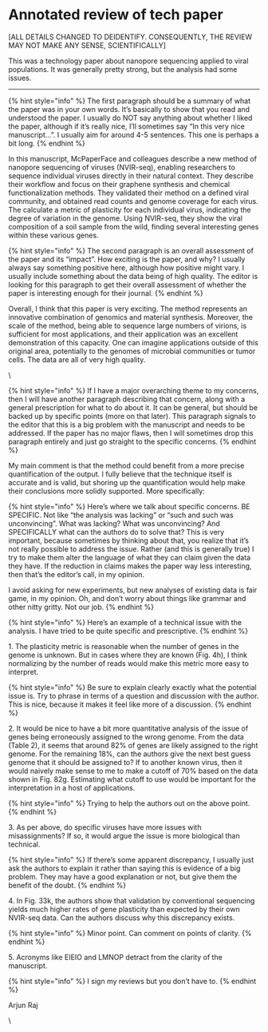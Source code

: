 # Annotated review of tech paper

\[ALL DETAILS CHANGED TO DEIDENTIFY. CONSEQUENTLY, THE REVIEW MAY NOT MAKE ANY SENSE, SCIENTIFICALLY]

This was a technology paper about nanopore sequencing applied to viral populations. It was generally pretty strong, but the analysis had some issues.

***

{% hint style="info" %}
The first paragraph should be a summary of what the paper was in your own words. It’s basically to show that you read and understood the paper. I usually do NOT say anything about whether I liked the paper, although if it’s really nice, I’ll sometimes say “In this very nice manuscript…”. I usually aim for around 4-5 sentences. This one is perhaps a bit long.
{% endhint %}

In this manuscript, McPaperFace and colleagues describe a new method of nanopore sequencing of viruses (NVIR-seq), enabling researchers to sequence individual viruses directly in their natural context. They describe their workflow and focus on their graphene synthesis and chemical functionalization methods. They validated their method on a defined viral community, and obtained read counts and genome coverage for each virus. The calculate a metric of plasticity for each individual virus, indicating the degree of variation in the genome. Using NVIR-seq, they show the viral composition of a soil sample from the wild, finding several interesting genes within these various genes.



{% hint style="info" %}
The second paragraph is an overall assessment of the paper and its “impact”. How exciting is the paper, and why? I usually always say something positive here, although how positive might vary. I usually include something about the data being of high quality. The editor is looking for this paragraph to get their overall assessment of whether the paper is interesting enough for their journal.
{% endhint %}

Overall, I think that this paper is very exciting. The method represents an innovative combination of genomics and material synthesis. Moreover, the scale of the method, being able to sequence large numbers of virions, is sufficient for most applications, and their application was an excellent demonstration of this capacity. One can imagine applications outside of this original area, potentially to the genomes of microbial communities or tumor cells. The data are all of very high quality.

\


{% hint style="info" %}
If I have a major overarching theme to my concerns, then I will have another paragraph describing that concern, along with a general prescription for what to do about it. It can be general, but should be backed up by specific points (more on that later). This paragraph signals to the editor that this is a big problem with the manuscript and needs to be addressed. If the paper has no major flaws, then I will sometimes drop this paragraph entirely and just go straight to the specific concerns.
{% endhint %}

My main comment is that the method could benefit from a more precise quantification of the output. I fully believe that the technique itself is accurate and is valid, but shoring up the quantification would help make their conclusions more solidly supported. More specifically:



{% hint style="info" %}
Here’s where we talk about specific concerns. BE SPECIFIC. Not like “the analysis was lacking” or “such and such was unconvincing”. What was lacking? What was unconvincing? And SPECIFICALLY what can the authors do to solve that? This is very important, because sometimes by thinking about that, you realize that it’s not really possible to address the issue. Rather (and this is generally true) I try to make them alter the language of what they can claim given the data they have. If the reduction in claims makes the paper way less interesting, then that’s the editor’s call, in my opinion.

I avoid asking for new experiments, but new analyses of existing data is fair game, in my opinion. Oh, and don’t worry about things like grammar and other nitty gritty. Not our job.
{% endhint %}

{% hint style="info" %}
Here’s an example of a technical issue with the analysis. I have tried to be quite specific and prescriptive.
{% endhint %}

1\. The plasticity metric is reasonable when the number of genes in the genome is unknown. But in cases where they are known (Fig. 4h), I think normalizing by the number of reads would make this metric more easy to interpret.



{% hint style="info" %}
Be sure to explain clearly exactly what the potential issue is. Try to phrase in terms of a question and discussion with the author. This is nice, because it makes it feel like more of a discussion.
{% endhint %}

2\. It would be nice to have a bit more quantitative analysis of the issue of genes being erroneously assigned to the wrong genome. From the data (Table 2), it seems that around 82% of genes are likely assigned to the right genome. For the remaining 18%, can the authors give the next best guess genome that it should be assigned to? If to another known virus, then it would naively make sense to me to make a cutoff of 70% based on the data shown in Fig. 82g. Estimating what cutoff to use would be important for the interpretation in a host of applications.



{% hint style="info" %}
Trying to help the authors out on the above point.
{% endhint %}

3\. As per above, do specific viruses have more issues with misassignments? If so, it would argue the issue is more biological than technical.



{% hint style="info" %}
If there’s some apparent discrepancy, I usually just ask the authors to explain it rather than saying this is evidence of a big problem. They may have a good explanation or not, but give them the benefit of the doubt.
{% endhint %}

4\. In Fig. 33k, the authors show that validation by conventional sequencing yields much higher rates of gene plasticity than expected by their own NVIR-seq data. Can the authors discuss why this discrepancy exists.



{% hint style="info" %}
Minor point. Can comment on points of clarity.
{% endhint %}

5\. Acronyms like EIEIO and LMNOP detract from the clarity of the manuscript.



{% hint style="info" %}
I sign my reviews but you don’t have to.
{% endhint %}

Arjun Raj

\
